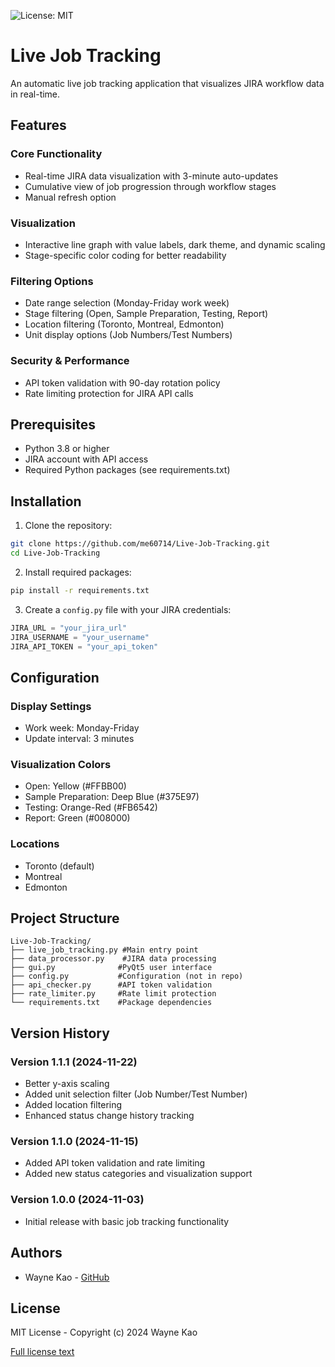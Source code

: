 ![License: MIT](https://img.shields.io/badge/License-MIT-yellow.svg)

# Live Job Tracking

An automatic live job tracking application that visualizes JIRA workflow data in real-time.

## Features

### Core Functionality
- Real-time JIRA data visualization with 3-minute auto-updates
- Cumulative view of job progression through workflow stages
- Manual refresh option

### Visualization
- Interactive line graph with value labels, dark theme, and dynamic scaling
- Stage-specific color coding for better readability

### Filtering Options
- Date range selection (Monday-Friday work week)
- Stage filtering (Open, Sample Preparation, Testing, Report)
- Location filtering (Toronto, Montreal, Edmonton)
- Unit display options (Job Numbers/Test Numbers)

### Security & Performance
- API token validation with 90-day rotation policy
- Rate limiting protection for JIRA API calls

## Prerequisites

- Python 3.8 or higher
- JIRA account with API access
- Required Python packages (see requirements.txt)

## Installation

1. Clone the repository:  
```bash
git clone https://github.com/me60714/Live-Job-Tracking.git
cd Live-Job-Tracking
```

2. Install required packages:
```bash
pip install -r requirements.txt
```

3. Create a `config.py` file with your JIRA credentials:
```python
JIRA_URL = "your_jira_url"
JIRA_USERNAME = "your_username"
JIRA_API_TOKEN = "your_api_token"
```

## Configuration

### Display Settings
- Work week: Monday-Friday
- Update interval: 3 minutes

### Visualization Colors
- Open: Yellow (#FFBB00)
- Sample Preparation: Deep Blue (#375E97)
- Testing: Orange-Red (#FB6542)
- Report: Green (#008000)

### Locations
- Toronto (default)
- Montreal
- Edmonton

## Project Structure
```
Live-Job-Tracking/  
├── live_job_tracking.py #Main entry point  
├── data_processor.py    #JIRA data processing  
├── gui.py              #PyQt5 user interface  
├── config.py           #Configuration (not in repo)  
├── api_checker.py      #API token validation   
├── rate_limiter.py     #Rate limit protection  
└── requirements.txt    #Package dependencies  
```

## Version History

### Version 1.1.1 (2024-11-22)
- Better y-axis scaling
- Added unit selection filter (Job Number/Test Number)
- Added location filtering
- Enhanced status change history tracking

### Version 1.1.0 (2024-11-15)
- Added API token validation and rate limiting
- Added new status categories and visualization support

### Version 1.0.0 (2024-11-03)
- Initial release with basic job tracking functionality

## Authors

- Wayne Kao - [GitHub](https://github.com/me60714)

## License

MIT License - Copyright (c) 2024 Wayne Kao

[Full license text](https://opensource.org/licenses/MIT)

